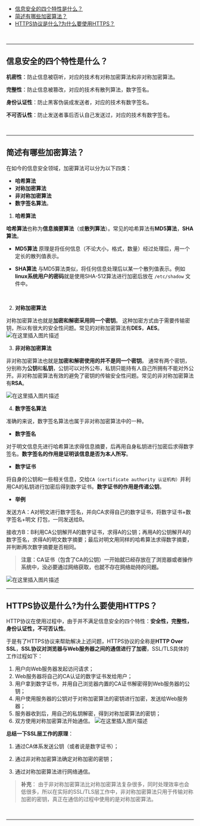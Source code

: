 - [信息安全的四个特性是什么？](#信息安全的四个特性是什么)
- [简述有哪些加密算法？](#简述有哪些加密算法)
- [HTTPS协议是什么?为什么要使用HTTPS？](#https协议是什么为什么要使用https)

<br>

----------------
## 信息安全的四个特性是什么？
**机密性**：防止信息被窃听，对应的技术有对称加密算法和非对称加密算法。

**完整性**：防止信息被篡改，对应的技术有散列算法，数字签名。

**身份认证性**：防止黑客伪装成发送者，对应的技术有数字签名。

**不可否认性**：防止发送者事后否认自己发送过，对应的技术有数字签名。

<br>

--------------
## 简述有哪些加密算法？
在如今的信息安全领域，加密算法可以分为以下四类：
* **哈希算法**
* **对称加密算法**
* **非对称加密算法**
* **数字签名算法**。


1. **哈希算法**

**哈希算法**也称为**信息摘要算法**（或**散列算法**）。常见的哈希算法有**MD5算法**，**SHA算法**。

*  **MD5算法**
原理是将任何信息（不论大小，格式，数量）经过处理后，用一个定长的散列值表示。

* **SHA算法**
与MD5算法类似，将任何信息处理后以某一个散列值表示。例如**linux系统用户的密码**就是使用SHA-512算法进行加密后放在 `/etc/shadow` 文件中。

<br>


2. **对称加密算法**

对称加密算法也就是**加密和解密采用同一个密钥**。
这种加密方式由于需要传输密钥，所以有很大的安全性问题。常见的对称加密算法有**DES**，**AES**。
![在这里插入图片描述](https://img-blog.csdnimg.cn/2020110215050950.png?x-oss-process=image/watermark,type_ZmFuZ3poZW5naGVpdGk,shadow_10,text_aHR0cHM6Ly9ibG9nLmNzZG4ubmV0L1dvcnRoeV9XYW5n,size_16,color_FFFFFF,t_70#pic_center)
<br>

3. **非对称加密算法**

非对称加密算法也就是**加密和解密使用的并不是同一个密钥**。
通常有两个密钥，分别称为**公钥**和**私钥**，公钥可以对外公布，私钥只能持有人自己所拥有不能对外公开。非对称加密算法有效的避免了密钥的传输安全性问题。常见的非对称加密算法有**RSA**。

![在这里插入图片描述](https://img-blog.csdnimg.cn/20201102150541343.png?x-oss-process=image/watermark,type_ZmFuZ3poZW5naGVpdGk,shadow_10,text_aHR0cHM6Ly9ibG9nLmNzZG4ubmV0L1dvcnRoeV9XYW5n,size_16,color_FFFFFF,t_70#pic_center)
<br>


4. **数字签名算法**

准确的来说，数字签名算法也属于非对称加密算法中的一种。

* **数字签名**

对于明文信息先进行哈希算法求得信息摘要，后再用自身私钥进行加密后求得数字签名。**数字签名的作用是证明该信息是否为本人所写**。

* **数字证书**

将自身的公钥和一些相关信息，交给`CA（certificate authority 认证机构）`并利用CA的私钥进行加密后得到数字证书。**数字证书的作用是传递公钥**。

* **举例**

发送方A：A对明文进行数字签名，并向CA求得自己的数字证书，将数字证书+数字签名+明文 打包，一同发送给B。

接收方B：B利用CA公钥解开A的数字证书，求得A的公钥；再用A的公钥解开A的数字签名，求得A的明文数字摘要；最后对明文用同样的哈希算法求得数字摘要，并判断两次数字摘要是否相同。

>**注意：CA证书（包含了CA的公钥）一开始就已经存放在了浏览器或者操作系统中，没必要通过网络获取，也就不存在网络劫持的问题。**

![在这里插入图片描述](https://img-blog.csdnimg.cn/20201102152214841.png?x-oss-process=image/watermark,type_ZmFuZ3poZW5naGVpdGk,shadow_10,text_aHR0cHM6Ly9ibG9nLmNzZG4ubmV0L1dvcnRoeV9XYW5n,size_16,color_FFFFFF,t_70#pic_center)
<br>

-----------
##  HTTPS协议是什么?为什么要使用HTTPS？
HTTP协议在使用过程中，由于并不满足信息安全的四个特性：**安全性，完整性，身份认证性，不可否认性**。

于是有了HTTPS协议来帮助解决上述问题，HTTPS协议的全称是**HTTP Over SSL**，**SSL协议对浏览器与Web服务器之间的通信进行了加密**，SSL/TLS具体的工作过程如下：

1.	用户向Web服务器发起访问请求；
2.	Web服务器将自己的CA认证的数字证书发给用户；
3.	用户拿到数字证书，并用自己浏览器内置的CA证书解密得到Web服务器的公钥；
4.	用户使用服务器的公钥对于对称加密算法的密钥进行加密，发送给Web服务器；
5.	服务器收到后，用自己的私钥解密，得到对称加密算法的密钥；
6.	双方使用对称加密算法开始通信。
![在这里插入图片描述](https://img-blog.csdnimg.cn/20201102152738312.png?x-oss-process=image/watermark,type_ZmFuZ3poZW5naGVpdGk,shadow_10,text_aHR0cHM6Ly9ibG9nLmNzZG4ubmV0L1dvcnRoeV9XYW5n,size_16,color_FFFFFF,t_70#pic_center)


**总结一下SSL层工作的原理**：
1.	通过CA体系发送公钥（或者说是数字证书）；

2.	通过非对称加密算法确定对称加密的密钥；

3.	通过对称加密算法进行网络通信。

>**补充**：
由于非对称加密算法比对称加密算法复杂很多，同时处理效率也会低很多，所以在实际的SSL/TLS层工作中，非对称加密算法只用于传输对称加密的密钥，真正在通信的过程中使用的是对称加密算法。

<br>

---------
